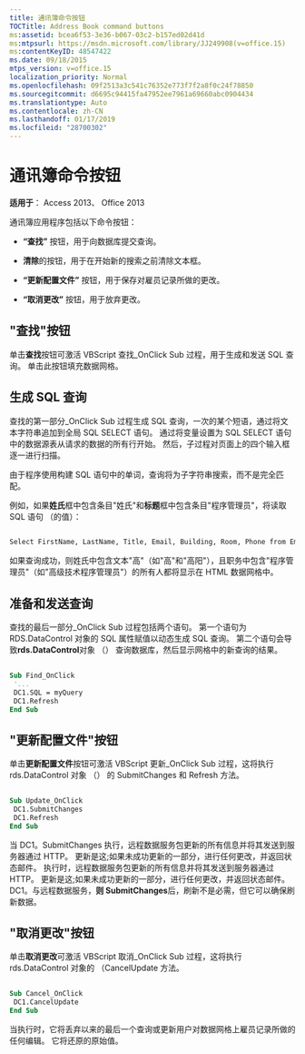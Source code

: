 ```yaml
---
title: 通讯簿命令按钮
TOCTitle: Address Book command buttons
ms:assetid: bcea6f53-3e36-b067-03c2-b157ed02d41d
ms:mtpsurl: https://msdn.microsoft.com/library/JJ249908(v=office.15)
ms:contentKeyID: 48547422
ms.date: 09/18/2015
mtps_version: v=office.15
localization_priority: Normal
ms.openlocfilehash: 09f2513a3c541c76352e773f7f2a8f0c24f78850
ms.sourcegitcommit: d6695c94415fa47952ee7961a69660abc0904434
ms.translationtype: Auto
ms.contentlocale: zh-CN
ms.lasthandoff: 01/17/2019
ms.locfileid: "28700302"
---
```

# <a name="address-book-command-buttons"></a>通讯簿命令按钮


**适用于**： Access 2013、 Office 2013


通讯簿应用程序包括以下命令按钮：

- **“查找”** 按钮，用于向数据库提交查询。

- **清除**的按钮，用于在开始新的搜索之前清除文本框。

- **“更新配置文件”** 按钮，用于保存对雇员记录所做的更改。

- **“取消更改”** 按钮，用于放弃更改。

## <a name="find-button"></a>"查找"按钮

单击**查找**按钮可激活 VBScript 查找\_OnClick Sub 过程，用于生成和发送 SQL 查询。 单击此按钮填充数据网格。

## <a name="building-the-sql-query"></a>生成 SQL 查询

查找的第一部分\_OnClick Sub 过程生成 SQL 查询，一次的某个短语，通过将文本字符串追加到全局 SQL SELECT 语句。 通过将变量设置为 SQL SELECT 语句中的数据源表从请求的数据的所有行开始。 然后，子过程对页面上的四个输入框逐一进行扫描。

由于程序使用构建 SQL 语句中的单词，查询将为子字符串搜索，而不是完全匹配。

例如，如果**姓氏**框中包含条目"姓氏"和**标题**框中包含条目"程序管理员"，将读取 SQL 语句 （的值）：

```vb 
 
Select FirstName, LastName, Title, Email, Building, Room, Phone from Employee where lastname like 'Berge%' and title like 'Program Manager%' 
```

如果查询成功，则姓氏中包含文本"高"（如"高"和"高阳"），且职务中包含"程序管理员"（如"高级技术程序管理员"）的所有人都将显示在 HTML 数据网格中。

## <a name="preparing-and-sending-the-query"></a>准备和发送查询

查找的最后一部分\_OnClick Sub 过程包括两个语句。 第一个语句为 RDS.DataControl 对象的 SQL 属性赋值以动态生成 SQL 查询。 第二个语句会导致**rds.DataControl**对象 （） 查询数据库，然后显示网格中的新查询的结果。

```vb 
 
Sub Find_OnClick 
 '... 
 DC1.SQL = myQuery 
 DC1.Refresh 
End Sub 
```

## <a name="update-profile-button"></a>"更新配置文件"按钮

单击**更新配置文件**按钮可激活 VBScript 更新\_OnClick Sub 过程，这将执行 rds.DataControl 对象 （） 的 SubmitChanges 和 Refresh 方法。

```vb 
 
Sub Update_OnClick 
 DC1.SubmitChanges 
 DC1.Refresh 
End Sub 
```

当 DC1。SubmitChanges 执行，远程数据服务包更新的所有信息并将其发送到服务器通过 HTTP。 更新是这;如果未成功更新的一部分，进行任何更改，并返回状态邮件。 执行时，远程数据服务包更新的所有信息并将其发送到服务器通过 HTTP。 更新是这;如果未成功更新的一部分，进行任何更改，并返回状态邮件。 DC1。与远程数据服务，**则 SubmitChanges**后，刷新不是必需，但它可以确保刷新数据。

## <a name="cancel-changes-button"></a>"取消更改"按钮

单击**取消更改**可激活 VBScript 取消\_OnClick Sub 过程，这将执行 rds.DataControl 对象的 （CancelUpdate 方法。

```vb 
 
Sub Cancel_OnClick 
 DC1.CancelUpdate 
End Sub 
```

当执行时，它将丢弃以来的最后一个查询或更新用户对数据网格上雇员记录所做的任何编辑。 它将还原的原始值。

